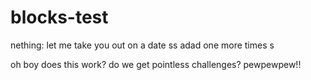 # blocks-test
nething:
let me take you out on a date
ss
adad
one more times
s

oh boy does this work?
do we get pointless challenges?
pewpewpew!!
